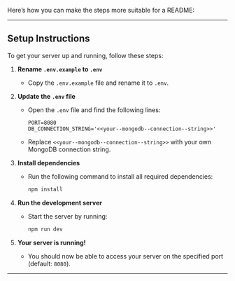 Here’s how you can make the steps more suitable for a README:

---

## Setup Instructions

To get your server up and running, follow these steps:

1. **Rename `.env.example` to `.env`**
   - Copy the `.env.example` file and rename it to `.env`.

2. **Update the `.env` file**
   - Open the `.env` file and find the following lines:
     ```
     PORT=8080
     DB_CONNECTION_STRING='<<your--mongodb--connection--string>>'
     ```
   - Replace `<<your--mongodb--connection--string>>` with your own MongoDB connection string.

3. **Install dependencies**
   - Run the following command to install all required dependencies:
     ```bash
     npm install
     ```

4. **Run the development server**
   - Start the server by running:
     ```bash
     npm run dev
     ```

5. **Your server is running!**
   - You should now be able to access your server on the specified port (default: `8080`).

---
